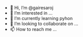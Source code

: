 - 👋 Hi, I’m @gairesaroj
- 👀 I’m interested in ...
- 🌱 I’m currently learning pyhon
- 💞️ I’m looking to collaborate on ...
- 📫 How to reach me ...

<!---
gairesaroj/gairesaroj is a ✨ special ✨ repository because its `README.md` (this file) appears on your GitHub profile.
You can click the Preview link to take a look at your changes.
--->
